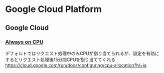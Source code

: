 # Google Cloud Platform

## Google Cloud

### [Always on CPU](https://cloud.google.com/blog/ja/products/serverless/cloud-run-gets-always-on-cpu-allocation)

デフォルトではリクエスト処理中のみCPUが割り当てられるが、設定を有効にするとリクエスト処理後15分間CPUを割り当ててくれる
<https://cloud.google.com/run/docs/configuring/cpu-allocation?hl=ja>
